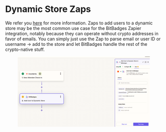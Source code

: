 # Dynamic Store Zaps

We refer you [here](../dynamic-stores/adding-data.md) for more information.  Zaps to add users to a dynamic store may be the most common use case for the BitBadges Zapier integration, notably because they can operate without crypto addresses in favor of emails. You can simply just use the Zap to parse email or user ID or username -> add to the store and let BitBadges handle the rest of the crypto-native stuff.

<figure><img src="../../../.gitbook/assets/image (175).png" alt=""><figcaption></figcaption></figure>
